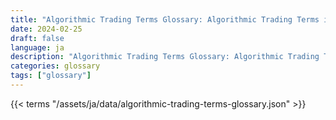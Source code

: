 ```yaml
---
title: "Algorithmic Trading Terms Glossary: Algorithmic Trading Terms in 2024"  
date: 2024-02-25
draft: false
language: ja
description: "Algorithmic Trading Terms Glossary: Algorithmic Trading Terms in 2024 | Algorithmic Trading Terms Glossary"
categories: glossary
tags: ["glossary"]
---
```


{{< terms "/assets/ja/data/algorithmic-trading-terms-glossary.json" >}}